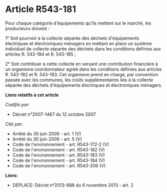 # Article R543-181

Pour chaque catégorie d'équipements qu'ils mettent sur le marché, les producteurs doivent : 

1° Soit pourvoir à la collecte séparée des déchets d'équipements électriques et électroniques ménagers en mettant en place un
système individuel de collecte séparée des déchets dans les conditions définies aux articles R. 543-184 et R. 543-185 ; 

2° Soit contribuer à cette collecte en versant une contribution financière à un organisme coordonnateur agréé dans les
conditions définies aux articles R. 543-182 et R. 543-183. Cet organisme prend en charge, par convention passée avec les
communes, les coûts supplémentaires liés à la collecte séparée des déchets d'équipements électriques et électroniques
ménagers.

**Liens relatifs à cet article**

_Codifié par_:

  - Décret n°2007-1467 du 12 octobre 2007

_Cité par_:

  - Arrêté du 30 juin 2009 - art. 1 (V)
  - Arrêté du 30 juin 2009 - art. 5 (V)
  - Code de l'environnement - art. R543-172-2 (V)
  - Code de l'environnement - art. R543-182 (V)
  - Code de l'environnement - art. R543-183 (V)
  - Code de l'environnement - art. R543-184 (V)
  - Code de l'environnement - art. R543-206 (V)

**Liens**:

  - DEPLACE: Décret n°2013-988 du 6 novembre 2013 - art. 2
